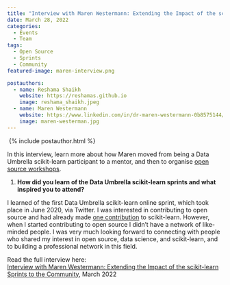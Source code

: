 ```yaml
---
title: "Interview with Maren Westermann: Extending the Impact of the scikit-learn Sprints to the Community"
date: March 28, 2022
categories:
  - Events
  - Team
tags:
  - Open Source
  - Sprints
  - Community
featured-image: maren-interview.png

postauthors:
  - name: Reshama Shaikh
    website: https://reshamas.github.io
    image: reshama_shaikh.jpeg 
  - name: Maren Westermann
    website: https://www.linkedin.com/in/dr-maren-westermann-0b8575144/
    image: maren-westerman.jpg
---
```


<div>
  <img src="/assets/images/posts_images/{{ page.featured-image }}" alt="">
  {% include postauthor.html %}
</div>

In this interview, learn more about how Maren moved from being a Data Umbrella scikit-learn participant to a mentor, and then to organise [open source workshops](https://www.meetup.com/en-AU/PyLadies-Berlin/). 


1. __How did you learn of the Data Umbrella scikit-learn sprints and what inspired you to attend?__
   
  I learned of the first Data Umbrella scikit-learn online sprint, which took place in June 2020, via Twitter. I was interested in contributing to open source and had already made [one contribution](https://github.com/scikit-learn/scikit-learn/pull/16681) to scikit-learn. However, when I started contributing to open source I didn’t have a network of like-minded people. I was very much looking forward to connecting with people who shared my interest in open source, data science, and scikit-learn, and to building a professional network in this field.

Read the  full interview here:  
[Interview with Maren Westermann: Extending the Impact of the scikit-learn Sprints to the Community](https://blog.dataumbrella.org/mwestermann-sprints-experience), March 2022
